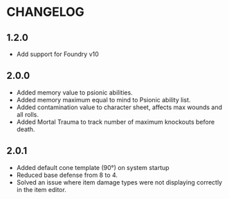 # CHANGELOG

## 1.2.0

- Add support for Foundry v10

## 2.0.0
- Added memory value to psionic abilities.
- Added memory maximum equal to mind to Psionic ability list.
- Added contamination value to character sheet, affects max wounds and all rolls.
- Added Mortal Trauma to track number of maximum knockouts before death.

## 2.0.1
- Added default cone template (90°) on system startup
- Reduced base defense from 8 to 4.
- Solved an issue where item damage types were not displaying correctly in the item editor.
